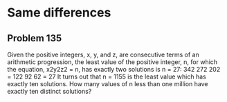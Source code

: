 #  Same differences
## Problem 135


Given the positive integers, x, y, and z, are consecutive terms of an arithmetic progression, the least value of the positive integer, n, for which the equation, x2y2z2 = n, has exactly two solutions is n = 27:
342 272 202 = 122 92 62 = 27
It turns out that n = 1155 is the least value which has exactly ten solutions.
How many values of n less than one million have exactly ten distinct solutions?



